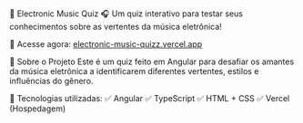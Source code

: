 📀 Electronic Music Quiz
🎧 Um quiz interativo para testar seus conhecimentos sobre as vertentes da música eletrônica!

🚀 Acesse agora: [electronic-music-quizz.vercel.app](https://eletronic-music-quizz.vercel.app/)

📌 Sobre o Projeto
Este é um quiz feito em Angular para desafiar os amantes da música eletrônica a identificarem diferentes vertentes, estilos e influências do gênero.

🔹 Tecnologias utilizadas:
✅ Angular 
✅ TypeScript
✅ HTML + CSS
✅ Vercel (Hospedagem)

